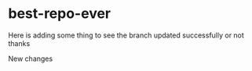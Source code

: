 # best-repo-ever

Here is adding some thing to see the branch updated successfully or not
thanks

New changes